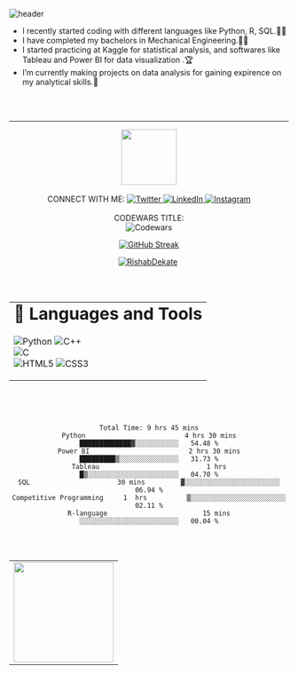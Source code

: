 ![header](https://capsule-render.vercel.app/api?type=rect&color=auto&height=100&section=footer&text=Hi%20there,%20I'm%20Rishab👋&fontSize=50)



-  I recently started coding with different languages like Python, R, SQL.🧑‍💻
-  I have completed my bachelors in Mechanical Engineering.👨‍🎓
-  I started practicing at Kaggle for statistical analysis, and softwares like Tableau and Power BI for data visualization .🏆
-  I’m currently making projects on data analysis for gaining expirence on my analytical skills.💯


<div align="center">
<table border="0">
 <tr>
   <td><b style="font-size:30px">🧰 Languages and Tools</b></td>  
    
 </tr>
 <br>
 <br>

 <tr>
    <td>
  
![Python](https://img.shields.io/badge/python-3670A0?style=for-the-badge&logo=python&logoColor=ffdd54)
![C++](https://img.shields.io/badge/c++-3670A0?style=for-the-badge&logo=python&logoColor=ffdd54)  
![C](https://img.shields.io/badge/C-3670A0?style=for-the-badge&logo=python&logoColor=ffdd54)      
![HTML5](https://img.shields.io/badge/html5-%23E34F26.svg?style=for-the-badge&logo=html5&logoColor=white)
![CSS3](https://img.shields.io/badge/css3-%231572B6.svg?style=for-the-badge&logo=css3&logoColor=white)
    </td>
 </div>   
  <hr>
<div id="header" align="center">
  <img src="https://media.giphy.com/media/M9gbBd9nbDrOTu1Mqx/giphy.gif" width="100"/>
</div>
<br>
<div align="center">
CONNECT WITH ME:

<a target="_blank" href="https://twitter.com/RishabDekate" target="_blank">
<img alt="Twitter" src="https://img.shields.io/badge/Twitter-1DA1F2?&style=for-the-badge&logo=twitter&logoColor=white" />
</a>
<a target="_blank" href="https://www.linkedin.com/in/rishab-dekate-ba8485217/" target="_blank">
<img alt="LinkedIn" src="https://img.shields.io/badge/LinkedIn-0077B5.svg?&style=for-the-badge&logo=linkedin&logoColor=white" />
</a>
<a target="_blank" href="https://www.instagram.com/rishabdekate/">
  <img alt="Instagram" src="https://img.shields.io/badge/Instagram-E4405F?style=for-the-badge&logo=instagram&logoColor=white" />
</a>

<br>
  <br>
 <div>
  <div>CODEWARS TITLE:</div>
  <img alt="Codewars" src="https://www.codewars.com/users/SukoSen/badges/large">
 </div>
 
 
  [![GitHub Streak](https://streak-stats.demolab.com?user=RishabDekate&theme=cobalt&hide_border=true&date_format=M%20j%5B%2C%20Y%5D)](https://git.io/streak-stats)
  <p align="center"> <a href="https://github.com/ryo-ma/github-profile-trophy"><img src="https://github-profile-trophy.vercel.app/?username=RishabDekate&theme=onedark" alt="RishabDekate" /></a> </p>
  <br>
<br>


<table width="100%">
  <tr>
    <td>
<img height="180em" src="https://github-readme-stats.vercel.app/api?username=rishabdekate&show_icons=true&hide_border=true&theme=dracula" /> </td>

  </tr>
 <br>
 <br>
 

  ```text
 
Total Time: 9 hrs 45 mins
Python                         4 hrs 30 mins   █████████████▓░░░░░░░░░░░   54.48 %
Power BI                         2 hrs 30 mins   █████████▒░░░░░░░░░░░░░░░   31.73 %
Tableau                           1 hrs           █▒░░░░░░░░░░░░░░░░░░░░░░░   04.70 %
SQL                      30 mins         ▓░░░░░░░░░░░░░░░░░░░░░░░░   06.94 %
Competitive Programming     1  hrs          ▒░░░░░░░░░░░░░░░░░░░░░░░░   02.11 %
R-language                        15 mins         ░░░░░░░░░░░░░░░░░░░░░░░░░   00.04 %
```
   
[twitter]:https://twitter.com/RishabDekate
[instagram]: https://www.instagram.com/rishabdekate/
[linkedin]: https://www.linkedin.com/in/rishab-dekate-ba8485217
</div>
<br>
 <br>

</ul>

<!--
**RishabDekate/RishabDekate** is a ✨ _special_ ✨ repository because its `README.md` (this file) appears on your GitHub profile.

Here are some ideas to get you started:

- 🔭 I’m currently working on ...
- 🌱 I’m currently learning ...
- 👯 I’m looking to collaborate on ...
- 🤔 I’m looking for help with ...
- 💬 Ask me about ...
- 📫 How to reach me: ...
- 😄 Pronouns: ...
- ⚡ Fun fact: ...
-->
